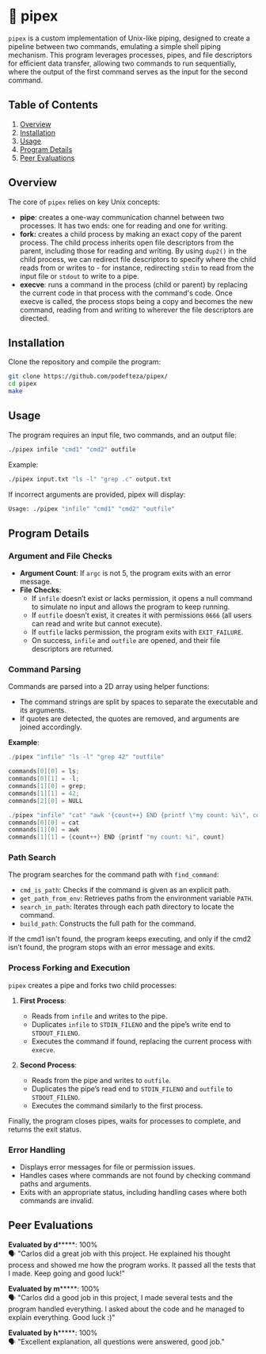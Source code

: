 # 🔗 pipex

`pipex` is a custom implementation of Unix-like piping, designed to create a pipeline between two commands, emulating a simple shell piping mechanism. This program leverages processes, pipes, and file descriptors for efficient data transfer, allowing two commands to run sequentially, where the output of the first command serves as the input for the second command.

## Table of Contents
1. [Overview](#overview)
2. [Installation](#installation)
3. [Usage](#usage)
4. [Program Details](#program-details)
5. [Peer Evaluations](#peer-evaluations)

## Overview

The core of `pipex` relies on key Unix concepts:

- **pipe**: creates a one-way communication channel between two processes. It has two ends: one for reading and one for writing.
- **fork:** creates a child process by making an exact copy of the parent process. The child process inherits open file descriptors from the parent, including those for reading and writing. By using `dup2()` in the child process, we can redirect file descriptors to specify where the child reads from or writes to - for instance, redirecting `stdin` to read from the input file or `stdout` to write to a pipe.
- **execve**: runs a command in the process (child or parent) by replacing the current code in that process with the command's code. Once execve is called, the process stops being a copy and becomes the new command, reading from and writing to wherever the file descriptors are directed.

## Installation

Clone the repository and compile the program:

```bash
git clone https://github.com/podefteza/pipex/
cd pipex
make
```

## Usage

The program requires an input file, two commands, and an output file:

```bash
./pipex infile "cmd1" "cmd2" outfile
```
Example:
```bash
./pipex input.txt "ls -l" "grep .c" output.txt
```
If incorrect arguments are provided, pipex will display:
```bash
Usage: ./pipex "infile" "cmd1" "cmd2" "outfile"
```

## Program Details

### Argument and File Checks

- **Argument Count**: If `argc` is not 5, the program exits with an error message.
- **File Checks**:
  - If `infile` doesn’t exist or lacks permission, it opens a null command to simulate no input and allows the program to keep running.
  - If `outfile` doesn’t exist, it creates it with permissions `0666` (all users can read and write but cannot execute).
  - If `outfile` lacks permission, the program exits with `EXIT_FAILURE`.
  - On success, `infile` and `outfile` are opened, and their file descriptors are returned.

### Command Parsing

Commands are parsed into a 2D array using helper functions:

- The command strings are split by spaces to separate the executable and its arguments.
- If quotes are detected, the quotes are removed, and arguments are joined accordingly.

**Example**:
```c
./pipex "infile" "ls -l" "grep 42" "outfile"

commands[0][0] = ls;
commands[0][1] = -l;
commands[1][0] = grep;
commands[1][1] = 42;
commands[2][0] = NULL
```
```c
./pipex "infile" "cat" "awk '{count++} END {printf \"my count: %i\", count}'" "outfile"
commands[0][0] = cat
commands[1][0] = awk
commands[1][1] = {count++} END {printf "my count: %i", count}
```


### Path Search

The program searches for the command path with `find_command`:

- `cmd_is_path`: Checks if the command is given as an explicit path.
- `get_path_from_env`: Retrieves paths from the environment variable `PATH`.
- `search_in_path`: Iterates through each path directory to locate the command.
- `build_path`: Constructs the full path for the command.

If the cmd1 isn't found, the program keeps executing, and only if the cmd2 isn’t found, the program stops with an error message and exits.

### Process Forking and Execution

`pipex` creates a pipe and forks two child processes:

1. **First Process**:
   - Reads from `infile` and writes to the pipe.
   - Duplicates `infile` to `STDIN_FILENO` and the pipe’s write end to `STDOUT_FILENO`.
   - Executes the command if found, replacing the current process with `execve`.

2. **Second Process**:
   - Reads from the pipe and writes to `outfile`.
   - Duplicates the pipe’s read end to `STDIN_FILENO` and `outfile` to `STDOUT_FILENO`.
   - Executes the command similarly to the first process.

Finally, the program closes pipes, waits for processes to complete, and returns the exit status.

### Error Handling

- Displays error messages for file or permission issues.
- Handles cases where commands are not found by checking command paths and arguments.
- Exits with an appropriate status, including handling cases where both commands are invalid.

## Peer Evaluations
**Evaluated by d*******: 100%  
🗣️ "Carlos did a great job with this project. He explained his thought process and showed me how the program works. It passed all the tests that I made. Keep going and good luck!"

**Evaluated by m*******: 100%  
🗣️ "Carlos did a good job in this project, I made several tests and the program handled everything. I asked about the code and he managed to explain everything. Good luck :)"

**Evaluated by h*******: 100%  
🗣️ "Excellent explanation, all questions were answered, good job."
